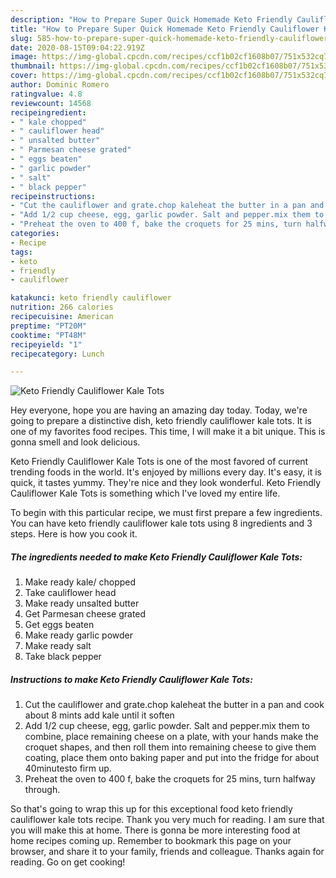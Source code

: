 ```yaml
---
description: "How to Prepare Super Quick Homemade Keto Friendly Cauliflower Kale Tots"
title: "How to Prepare Super Quick Homemade Keto Friendly Cauliflower Kale Tots"
slug: 585-how-to-prepare-super-quick-homemade-keto-friendly-cauliflower-kale-tots
date: 2020-08-15T09:04:22.919Z
image: https://img-global.cpcdn.com/recipes/ccf1b02cf1608b07/751x532cq70/keto-friendly-cauliflower-kale-tots-recipe-main-photo.jpg
thumbnail: https://img-global.cpcdn.com/recipes/ccf1b02cf1608b07/751x532cq70/keto-friendly-cauliflower-kale-tots-recipe-main-photo.jpg
cover: https://img-global.cpcdn.com/recipes/ccf1b02cf1608b07/751x532cq70/keto-friendly-cauliflower-kale-tots-recipe-main-photo.jpg
author: Dominic Romero
ratingvalue: 4.8
reviewcount: 14568
recipeingredient:
- " kale chopped"
- " cauliflower head"
- " unsalted butter"
- " Parmesan cheese grated"
- " eggs beaten"
- " garlic powder"
- " salt"
- " black pepper"
recipeinstructions:
- "Cut the cauliflower and grate.chop kaleheat the butter in a pan and cook about 8 mints add kale until it soften"
- "Add 1/2 cup cheese, egg, garlic powder. Salt and pepper.mix them to combine, place remaining cheese on a plate, with your hands make the croquet shapes, and then roll them into remaining cheese to give them coating, place them onto baking paper and put into the fridge for about 40minutesto firm up."
- "Preheat the oven to 400 f, bake the croquets for 25 mins, turn halfway through."
categories:
- Recipe
tags:
- keto
- friendly
- cauliflower

katakunci: keto friendly cauliflower 
nutrition: 266 calories
recipecuisine: American
preptime: "PT20M"
cooktime: "PT48M"
recipeyield: "1"
recipecategory: Lunch

---
```



![Keto Friendly Cauliflower Kale Tots](https://img-global.cpcdn.com/recipes/ccf1b02cf1608b07/751x532cq70/keto-friendly-cauliflower-kale-tots-recipe-main-photo.jpg)

Hey everyone, hope you are having an amazing day today. Today, we're going to prepare a distinctive dish, keto friendly cauliflower kale tots. It is one of my favorites food recipes. This time, I will make it a bit unique. This is gonna smell and look delicious.



Keto Friendly Cauliflower Kale Tots is one of the most favored of current trending foods in the world. It's enjoyed by millions every day. It's easy, it is quick, it tastes yummy. They're nice and they look wonderful. Keto Friendly Cauliflower Kale Tots is something which I've loved my entire life.


To begin with this particular recipe, we must first prepare a few ingredients. You can have keto friendly cauliflower kale tots using 8 ingredients and 3 steps. Here is how you cook it.

<!--inarticleads1-->

##### The ingredients needed to make Keto Friendly Cauliflower Kale Tots:

1. Make ready  kale/ chopped
1. Take  cauliflower head
1. Make ready  unsalted butter
1. Get  Parmesan cheese grated
1. Get  eggs beaten
1. Make ready  garlic powder
1. Make ready  salt
1. Take  black pepper




<!--inarticleads2-->

##### Instructions to make Keto Friendly Cauliflower Kale Tots:

1. Cut the cauliflower and grate.chop kaleheat the butter in a pan and cook about 8 mints add kale until it soften
1. Add 1/2 cup cheese, egg, garlic powder. Salt and pepper.mix them to combine, place remaining cheese on a plate, with your hands make the croquet shapes, and then roll them into remaining cheese to give them coating, place them onto baking paper and put into the fridge for about 40minutesto firm up.
1. Preheat the oven to 400 f, bake the croquets for 25 mins, turn halfway through.




So that's going to wrap this up for this exceptional food keto friendly cauliflower kale tots recipe. Thank you very much for reading. I am sure that you will make this at home. There is gonna be more interesting food at home recipes coming up. Remember to bookmark this page on your browser, and share it to your family, friends and colleague. Thanks again for reading. Go on get cooking!
